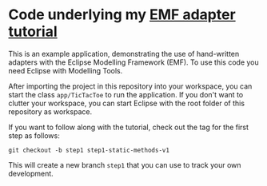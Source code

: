 # Code underlying my [EMF adapter tutorial](https://sebfisch.github.io/emf-adapter-tutorial/)

This is an example application, 
demonstrating the use of hand-written adapters with the Eclipse Modelling Framework (EMF).
To use this code you need Eclipse with Modelling Tools.

After importing the project in this repository into your workspace, 
you can start the class `app/TicTacToe` to run the application.
If you don't want to clutter your workspace,
you can start Eclipse with the root folder of this repository as workspace.

If you want to follow along with the tutorial,
check out the tag for the first step as follows:

    git checkout -b step1 step1-static-methods-v1

This will create a new branch `step1` that you can use to track your own development.
